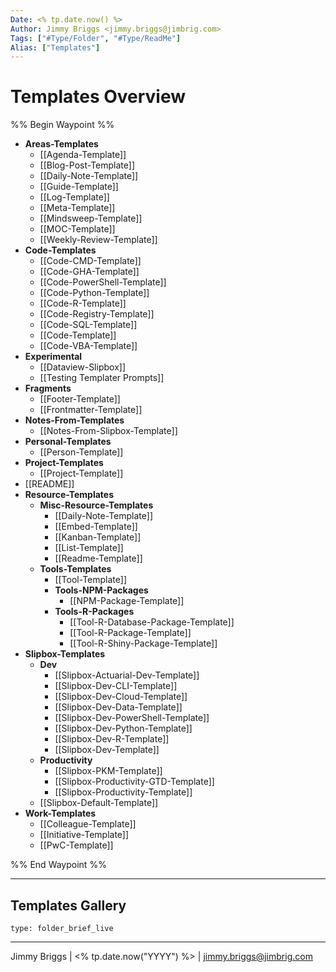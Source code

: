 ```yaml
---
Date: <% tp.date.now() %>
Author: Jimmy Briggs <jimmy.briggs@jimbrig.com>
Tags: ["#Type/Folder", "#Type/ReadMe"]
Alias: ["Templates"]
---
```


# Templates Overview

%% Begin Waypoint %%
- **Areas-Templates**
	- [[Agenda-Template]]
	- [[Blog-Post-Template]]
	- [[Daily-Note-Template]]
	- [[Guide-Template]]
	- [[Log-Template]]
	- [[Meta-Template]]
	- [[Mindsweep-Template]]
	- [[MOC-Template]]
	- [[Weekly-Review-Template]]
- **Code-Templates**
	- [[Code-CMD-Template]]
	- [[Code-GHA-Template]]
	- [[Code-PowerShell-Template]]
	- [[Code-Python-Template]]
	- [[Code-R-Template]]
	- [[Code-Registry-Template]]
	- [[Code-SQL-Template]]
	- [[Code-Template]]
	- [[Code-VBA-Template]]
- **Experimental**
	- [[Dataview-Slipbox]]
	- [[Testing Templater Prompts]]
- **Fragments**
	- [[Footer-Template]]
	- [[Frontmatter-Template]]
- **Notes-From-Templates**
	- [[Notes-From-Slipbox-Template]]
- **Personal-Templates**
	- [[Person-Template]]
- **Project-Templates**
	- [[Project-Template]]
- [[README]]
- **Resource-Templates**
	- **Misc-Resource-Templates**
		- [[Daily-Note-Template]]
		- [[Embed-Template]]
		- [[Kanban-Template]]
		- [[List-Template]]
		- [[Readme-Template]]
	- **Tools-Templates**
		- [[Tool-Template]]
		- **Tools-NPM-Packages**
			- [[NPM-Package-Template]]
		- **Tools-R-Packages**
			- [[Tool-R-Database-Package-Template]]
			- [[Tool-R-Package-Template]]
			- [[Tool-R-Shiny-Package-Template]]
- **Slipbox-Templates**
	- **Dev**
		- [[Slipbox-Actuarial-Dev-Template]]
		- [[Slipbox-Dev-CLI-Template]]
		- [[Slipbox-Dev-Cloud-Template]]
		- [[Slipbox-Dev-Data-Template]]
		- [[Slipbox-Dev-PowerShell-Template]]
		- [[Slipbox-Dev-Python-Template]]
		- [[Slipbox-Dev-R-Template]]
		- [[Slipbox-Dev-Template]]
	- **Productivity**
		- [[Slipbox-PKM-Template]]
		- [[Slipbox-Productivity-GTD-Template]]
		- [[Slipbox-Productivity-Template]]
	- [[Slipbox-Default-Template]]
- **Work-Templates**
	- [[Colleague-Template]]
	- [[Initiative-Template]]
	- [[PwC-Template]]

%% End Waypoint %%

***

## Templates Gallery

 
```ccard
type: folder_brief_live
```
 

***

Jimmy Briggs | <% tp.date.now("YYYY") %> | <jimmy.briggs@jimbrig.com>



